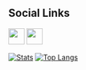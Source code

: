 ## Social Links
[<img src="https://www.vectorlogo.zone/logos/telegram/telegram-tile.svg" width="32">](http://t.me/xSylla)
[<img src="https://www.vectorlogo.zone/logos/discordapp/discordapp-icon.svg" width="32">](https://discordapp.com/users/201378630973128704)

[![Stats](https://github-readme-stats.vercel.app/api?username=xSylla&show_icons=true&theme=radical)](https://github.com/xSylla)
[![Top Langs](https://github-readme-stats.vercel.app/api/top-langs/?username=xSylla&layout=compact&theme=radical)](https://github.com/xSylla)
